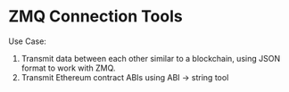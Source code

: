 # ZMQ Connection Tools

Use Case:
1. Transmit data between each other similar to a blockchain, using JSON format to work with ZMQ. 
2. Transmit Ethereum contract ABIs using ABI -> string tool
